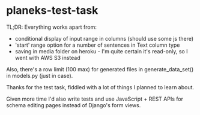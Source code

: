 # planeks-test-task

TL;DR: Everything works apart from:
- conditional display of input range in columns (should use some js there)
- 'start' range option for a number of sentences in Text column type
- saving in media folder on heroku - I'm quite certain it's read-only, so I went with AWS S3 instead

Also, there's a row limit (100 max) for generated files in generate_data_set() in models.py (just in case).

Thanks for the test task, fiddled with a lot of things I planned to learn about.

Given more time I'd also write tests and use JavaScript + REST APIs for schema editing pages instead of Django's form views.
